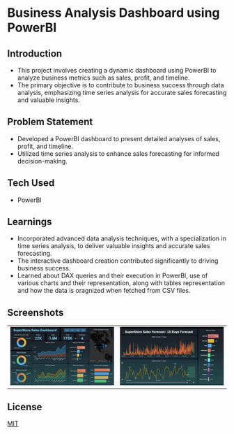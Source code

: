 # Business Analysis Dashboard using PowerBI

## Introduction
- This project involves creating a dynamic dashboard using PowerBI to analyze business metrics such as sales, profit, and timeline. 
- The primary objective is to contribute to business success through data analysis, emphasizing time series analysis for accurate sales forecasting and valuable insights.

## Problem Statement
- Developed a PowerBI dashboard to present detailed analyses of sales, profit, and timeline.
- Utilized time series analysis to enhance sales forecasting for informed decision-making.

## Tech Used
- PowerBI

## Learnings
- Incorporated advanced data analysis techniques, with a specialization in time series analysis, to deliver valuable insights and accurate sales forecasting.
- The interactive dashboard creation contributed significantly to driving business success.
- Learned about DAX queries and their execution in PowerBI, use of various charts and their representation, along with tables representation and how the data is oragnized when fetched from CSV files.

## Screenshots

<table>
  <tr>
    <td><img src="gitImages/dashboard1.png" alt="Groupie" width="500"></td>
    <td><img src="gitImages/dashboard2.png" alt="SS1" width="500"></td>
  </tr>
</table>

## License
[MIT](https://choosealicense.com/licenses/mit/)
